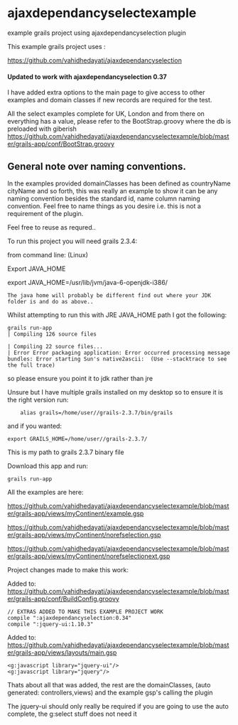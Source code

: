 ajaxdependancyselectexample
===========================

example grails project using ajaxdependancyselection plugin


This example grails project uses :

https://github.com/vahidhedayati/ajaxdependancyselection

#### Updated to work with ajaxdependancyselection 0.37


I have added extra options to the main page to give access to other examples and domain classes if new records are required for the test.

All the select examples complete for UK, London and from there on everything has a value, please refer to the BootStrap.groovy where the db is preloaded with giberish
https://github.com/vahidhedayati/ajaxdependancyselectexample/blob/master/grails-app/conf/BootStrap.groovy


## General note over naming conventions.
In the examples provided domainClasses has been defined as countryName cityName and so forth, this was really an example to show it can be any naming convention besides the standard id, name column naming convention. Feel free to name things as you desire i.e. this is not a requirement of the plugin.

Feel free to reuse as requred..


To run this project you will need grails 2.3.4:

from command line: (Linux)

Export JAVA_HOME

export JAVA_HOME=/usr/lib/jvm/java-6-openjdk-i386/


    The java home will probably be different find out where your JDK folder is and do as above..


Whilst attempting to run this with JRE JAVA_HOME path I got the following:

 	grails run-app
	| Compiling 126 source files

	| Compiling 22 source files...
	| Error Error packaging application: Error occurred processing message bundles: Error starting Sun's native2ascii:  (Use --stacktrace to see the full trace)

so please ensure you point it to jdk rather than jre


Unsure but I have multiple grails installed on my desktop so to ensure it is the right version run:

    	alias grails=/home/user//grails-2.3.7/bin/grails
and if you wanted:

	export GRAILS_HOME=/home/user//grails-2.3.7/
	

This is my path to grails 2.3.7 binary file

Download this app and run:

    grails run-app
   




All the examples are here:

https://github.com/vahidhedayati/ajaxdependancyselectexample/blob/master/grails-app/views/myContinent/example.gsp

https://github.com/vahidhedayati/ajaxdependancyselectexample/blob/master/grails-app/views/myContinent/norefselection.gsp

https://github.com/vahidhedayati/ajaxdependancyselectexample/blob/master/grails-app/views/myContinent/norefselectionext.gsp



Project changes made to make this work:

Added to: https://github.com/vahidhedayati/ajaxdependancyselectexample/blob/master/grails-app/conf/BuildConfig.groovy

	// EXTRAS ADDED TO MAKE THIS EXAMPLE PROJECT WORK
    compile ":ajaxdependancyselection:0.34"
   	compile ":jquery-ui:1.10.3"




Added to: https://github.com/vahidhedayati/ajaxdependancyselectexample/blob/master/grails-app/views/layouts/main.gsp


    <g:javascript library="jquery-ui"/>
    <g:javascript library="jquery"/>
    

Thats about all that was added, the rest are the domainClasses, (auto generated: controllers,views) and the example gsp's calling the plugin

The jquery-ui should only really be required if you are going to use the auto complete, the g:select stuff does not need it









